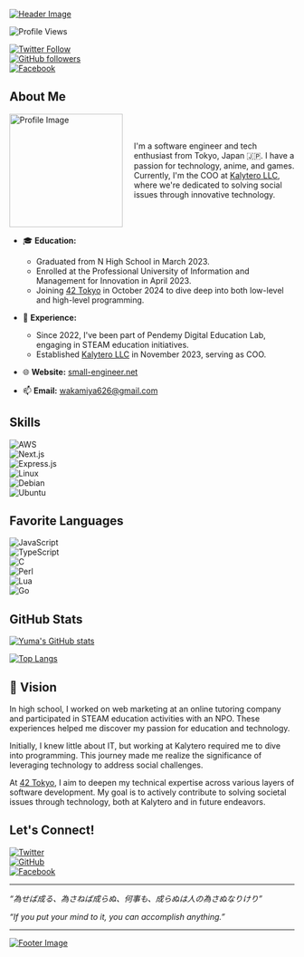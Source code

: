 [![Header Image](https://www.small-engineer.net/logo.webp)](https://github.com/small-engineer)

![Profile Views](https://komarev.com/ghpvc/?username=small-engineer&color=green)

[![Twitter Follow](https://img.shields.io/twitter/follow/WakamiyaYuma?style=social)](https://twitter.com/WakamiyaYuma)  
[![GitHub followers](https://img.shields.io/github/followers/small-engineer?style=social)](https://github.com/small-engineer)  
[![Facebook](https://img.shields.io/badge/Facebook-Profile-blue)](https://facebook.com/yuma.wakamiya)

## About Me

<div style="display: flex; align-items: center;">
  <img src="https://www.small-engineer.net/profile.webp" alt="Profile Image" width="200" style="margin-right: 20px;"/>
  <div>
    <p>I'm a software engineer and tech enthusiast from Tokyo, Japan 🇯🇵. I have a passion for technology, anime, and games. Currently, I'm the COO at <a href="https://kalytero.com">Kalytero LLC</a>, where we're dedicated to solving social issues through innovative technology.</p>
  </div>
</div>

- 🎓 **Education:**
  - Graduated from N High School in March 2023.
  - Enrolled at the Professional University of Information and Management for Innovation in April 2023.
  - Joining [42 Tokyo](https://42tokyo.jp/) in October 2024 to dive deep into both low-level and high-level programming.

- 💼 **Experience:**
  - Since 2022, I've been part of Pendemy Digital Education Lab, engaging in STEAM education initiatives.
  - Established [Kalytero LLC](https://www.kalytero.ne.jp) in November 2023, serving as COO.

- 🌐 **Website:** [small-engineer.net](https://www.small-engineer.net/)  
- 📫 **Email:** [wakamiya626@gmail.com](mailto:wakamiya626@gmail.com)

## Skills

![AWS](https://img.shields.io/badge/AWS-%23FF9900.svg?style=for-the-badge&logo=aws&logoColor=white)  
![Next.js](https://img.shields.io/badge/Next.js-%23000000.svg?style=for-the-badge&logo=next-js&logoColor=white)  
![Express.js](https://img.shields.io/badge/Express.js-%23404d59.svg?style=for-the-badge&logo=express&logoColor=%2361DAFB)  
![Linux](https://img.shields.io/badge/Linux-FCC624?style=for-the-badge&logo=linux&logoColor=black)  
![Debian](https://img.shields.io/badge/Debian-A81D33?style=for-the-badge&logo=debian&logoColor=white)  
![Ubuntu](https://img.shields.io/badge/Ubuntu-E95420?style=for-the-badge&logo=ubuntu&logoColor=white)

## Favorite Languages

![JavaScript](https://img.shields.io/badge/JavaScript-%23F7DF1E.svg?style=for-the-badge&logo=javascript&logoColor=black)  
![TypeScript](https://img.shields.io/badge/TypeScript-%23007ACC.svg?style=for-the-badge&logo=typescript&logoColor=white)  
![C](https://img.shields.io/badge/C-%2300599C.svg?style=for-the-badge&logo=c&logoColor=white)  
![Perl](https://img.shields.io/badge/Perl-%2339457E.svg?style=for-the-badge&logo=perl&logoColor=white)  
![Lua](https://img.shields.io/badge/Lua-%23002A9C.svg?style=for-the-badge&logo=lua&logoColor=white)  
![Go](https://img.shields.io/badge/Go-%2300ADD8.svg?style=for-the-badge&logo=go&logoColor=white)

## GitHub Stats

[![Yuma's GitHub stats](https://github-readme-stats.vercel.app/api?username=yourgithubusername&show_icons=true&theme=tokyonight)](https://github.com/yourgithubusername)

[![Top Langs](https://github-readme-stats.vercel.app/api/top-langs/?username=yourgithubusername&layout=compact&theme=tokyonight)](https://github.com/yourgithubusername)

## 🌟 Vision

In high school, I worked on web marketing at an online tutoring company and participated in STEAM education activities with an NPO. These experiences helped me discover my passion for education and technology.

Initially, I knew little about IT, but working at Kalytero required me to dive into programming. This journey made me realize the significance of leveraging technology to address social challenges.

At [42 Tokyo](https://42tokyo.jp/), I aim to deepen my technical expertise across various layers of software development. My goal is to actively contribute to solving societal issues through technology, both at Kalytero and in future endeavors.

## Let's Connect!

[![Twitter](https://img.shields.io/badge/Twitter-%231DA1F2.svg?style=for-the-badge&logo=Twitter&logoColor=white)](https://twitter.com/WakamiyaYuma)  
[![GitHub](https://img.shields.io/badge/GitHub-%2312100E.svg?style=for-the-badge&logo=github&logoColor=white)](https://github.com/small-engineer)  
[![Facebook](https://img.shields.io/badge/Facebook-%231877F2.svg?style=for-the-badge&logo=Facebook&logoColor=white)](https://facebook.com/yuma.wakamiya)

---

*“為せば成る、為さねば成らぬ、何事も、成らぬは人の為さぬなりけり”*

*“If you put your mind to it, you can accomplish anything.”*

---
[![Footer Image](https://www.small-engineer.net/banner.webp)](https://www.small-engineer.net/)
